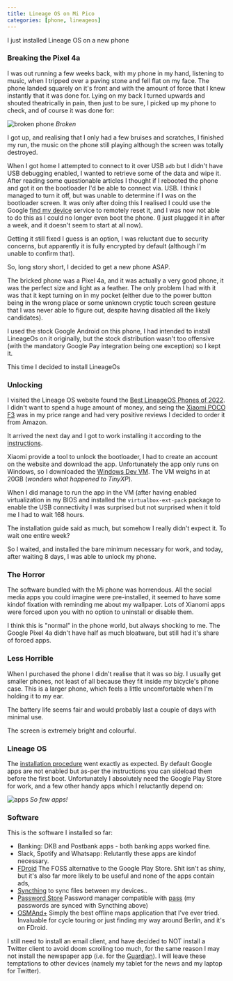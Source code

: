 ```yaml
--- 
title: Lineage OS on Mi Pico
categories: [phone, lineageos]
---
```


I just installed Lineage OS on a new phone

### Breaking the Pixel 4a

I was out running a few weeks back, with my phone in my hand, listening to
music, when I tripped over a paving stone and fell flat on my face. The phone
landed squarely on it's front and with the amount of force that I knew
instantly that it was done for. Lying on my back I turned upwards and
shouted theatrically in pain, then just to be sure, I picked up my phone to
check, and of course it was done for:

![broken phone](/images/2022-07-10/broken.jpg)
*Broken*

I got up, and realising that I only had a few bruises and scratches, I
finished my run, the music on the phone still playing although the screen was
totally destroyed.

When I got home I attempted to connect to it over USB `adb` but I didn't have
USB debugging enabled, I wanted to retrieve some of the data and wipe it.
After reading some questionable articles I thought if I rebooted the phone and
got it on the bootloader I'd be able to connect via. USB. I think I managed to
turn it off, but was unable to determine if I was on the bootloader screen. It
was only after doing this I realised I could use the Google [find my
device](https://www.google.com/android/find?u=0) service to remotely reset it,
and I was now not able to do this as I could no longer even boot the phone. (I
just plugged it in after a week, and it doesn't seem to start at all now).

Getting it still fixed I guess is an option, I was reluctant due to security
concerns, but apparently it is fully encrypted by default (although I'm unable
to confirm that).

So, long story short, I decided to get a new phone ASAP. 

The bricked phone was a Pixel 4a, and it was actually a very good phone, it
was the perfect size and light as a feather. The only problem I had with it
was that it kept turning on in my pocket (either due to the power button being
in the wrong place or some unknown cryptic touch screen gesture that I was
never able to figure out, despite having disabled all the likely candidates).

I used the stock Google Android on this phone, I had intended to install
LineageOs on it originally, but the stock distribution wasn't too offensive
(with the mandatory Google Pay integration being one exception) so I kept it.

This time I decided to install LineageOs

### Unlocking

I visited the Lineage OS website found the [Best LineageOS Phones of
2022](https://lineageos-device-finder.org/best-lineageos-phones-2022/). I
didn't want to spend a huge amount of money, and seing the [Xiaomi POCO
F3](https://lineageos-device-finder.org/devices/alioth-xiaomi-poco-f3-redmi-k40-mi-11x/)
was in my price range and had very positive reviews I decided to order it from
Amazon.

It arrived the next day and I got to work installing it according to the
[instructions](https://wiki.lineageos.org/devices/alioth/install).

Xiaomi provide a tool to unlock the bootloader, I had to create an account on
the website and download the app. Unfortunately the app only runs on Windows,
so I downloaded the [Windows Dev
VM](https://developer.microsoft.com/en-us/windows/downloads/virtual-machines/).
The VM weighs in at 20GB (_wonders what happened to TinyXP_).

When I did manage to run the app in the VM (after having enabled
virtualization in my BIOS and installed the  `virtualbox-ext-pack` package to
enable the USB connectivity I was surprised but not surprised when it told me
I had to wait 168 hours.

The installation guide said as much, but somehow I really didn't expect it. To
wait one entire week?

So I waited, and installed the bare minimum necessary for work, and today,
after waiting 8 days, I was able to unlock my phone.

### The Horror

The software bundled with the Mi phone was horrendous. All the social media
apps you could imagine were pre-installed, it seemed to have some kindof
fixation with reminding me about my wallpaper. Lots of Xianomi apps were
forced upon you with no option to uninstall or disable them.

I think this is "normal" in the phone world, but always shocking to me. The
Google Pixel 4a didn't have half as much bloatware, but still had it's share
of forced apps.

### Less Horrible

When I purchased the phone I didn't realise that it was so _big_. I usually
get smaller phones, not least of all because they fit inside my bicycle's phone
case. This is a larger phone, which feels a little uncomfortable when I'm
holding it to my ear.

The battery life seems fair and would probably last a couple of days with
minimal use.

The screen is extremely bright and colourful.

### Lineage OS

The [installation
procedure](https://wiki.lineageos.org/devices/alioth/install) went exactly as
expected. By default Google apps are not enabled but as-per the instructions
you can sideload them before the first boot. Unfortunately I absolutely need
the Google Play Store for work, and a few other handy apps which I reluctantly depend on:

![apps](/images/2022-07-10/apps.jpg)
*So few apps!*

### Software

This is the software I installed so far:

- Banking: DKB and Postbank apps - both banking apps worked fine.
- Slack, Spotify and Whatsapp: Relutantly these apps are kindof necessary.
- [FDroid](https://f-droid.org/) The FOSS alternative to the Google Play Store. Shit isn't as shiny, but it's also far more likely to be useful and none of the apps contain ads,
- [Syncthing](https://syncthing.net/) to sync files between my devices..
- [Password Store](https://f-droid.org/packages/dev.msfjarvis.aps/) Password manager compatible with [pass](https://www.passwordstore.org/) (my passwords are synced with Syncthing above)
- [OSMAnd+](https://f-droid.org/en/packages/net.osmand.plus/) Simply the best offline maps application that I've ever tried. Invaluable for cycle touring or just finding my way around Berlin, and it's on FDroid.

I still need to install an email client, and have decided to NOT install a
Twitter client to avoid doom scrolling too much, for the same reason I may not
install the newspaper app (i.e. for the
[Guardian](https://www.theguardian.com/international)). I will leave these
temptations to other devices (namely my tablet for the news and my laptop for
Twitter).
